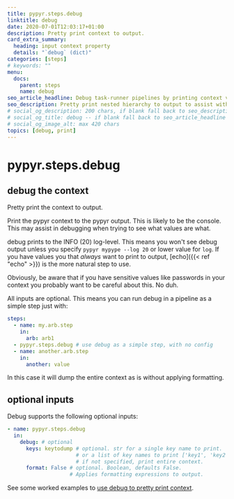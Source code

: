 ```yaml
---
title: pypyr.steps.debug
linktitle: debug
date: 2020-07-01T12:03:17+01:00
description: Pretty print context to output.
card_extra_summary:
  heading: input context property
  details: "`debug` (dict)"
categories: [steps]
# keywords: ""
menu:
  docs:
    parent: steps
    name: debug
seo_article_headline: Debug task-runner pipelines by printing context values. 
seo_description: Pretty print nested hierarchy to output to assist with troubleshooting and debugging.
# social_og_description: 200 chars, if blank fall back to seo_description then description
# social_og_title: debug -- if blank fall back to seo_article_headline > .Title. Max 70 chars
# social_og_image_alt: max 420 chars
topics: [debug, print]
---
```

# pypyr.steps.debug
## debug the context
Pretty print the context to output.

Print the pypyr context to the pypyr output. This is likely to be the
console. This may assist in debugging when trying to see what values are
what.

debug prints to the INFO (20) log-level. This means you won't see debug
output unless you specify `pypyr mypype --log 20` or lower value for `log`. If
you have values you that _always_ want to print to output, 
[echo]({{< ref "echo" >}}) is the more natural step to use.

Obviously, be aware that if you have sensitive values like passwords in
your context you probably want to be careful about this. No duh.

All inputs are optional. This means you can run debug in a pipeline as a
simple step just with:

```yaml
steps:
  - name: my.arb.step
    in:
      arb: arb1
  - pypyr.steps.debug # use debug as a simple step, with no config
  - name: another.arb.step
    in:
      another: value
```

In this case it will dump the entire context as is without applying
formatting. 

## optional inputs
Debug supports the following optional inputs:

```yaml
- name: pypyr.steps.debug
  in:
    debug: # optional
      keys: keytodump # optional. str for a single key name to print.
                      # or a list of key names to print ['key1', 'key2'].
                      # if not specified, print entire context.
      format: False # optional. Boolean, defaults False.
                    # Applies formatting expressions to output.
```

See some worked examples to [use debug to pretty print context](https://github.com/pypyr/pypyr-example/blob/master/pipelines/debug.yaml).